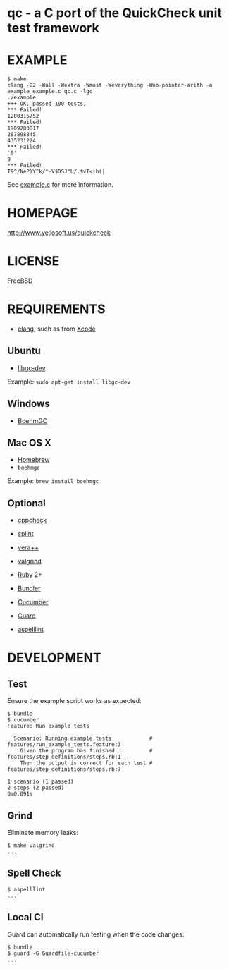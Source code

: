 # qc - a C port of the QuickCheck unit test framework

# EXAMPLE

```
$ make
clang -O2 -Wall -Wextra -Wmost -Weverything -Wno-pointer-arith -o example example.c qc.c -lgc
./example
+++ OK, passed 100 tests.
*** Failed!
1200315752
*** Failed!
1909203817
287898845
435231224
*** Failed!
'9'
9
*** Failed!
T9^/NeP)Y^k/"-V$DSJ"U/.$vT<ih(|
```

See [example.c](https://github.com/mcandre/qc/blob/master/example.c) for more information.

# HOMEPAGE

http://www.yellosoft.us/quickcheck

# LICENSE

FreeBSD

# REQUIREMENTS

* [clang](http://clang.llvm.org/), such as from [Xcode](https://developer.apple.com/xcode/)

## Ubuntu

* [libgc-dev](http://packages.ubuntu.com/search?keywords=libgc-dev&searchon=names)

Example: `sudo apt-get install libgc-dev`

## Windows

* [BoehmGC](http://www.hpl.hp.com/personal/Hans_Boehm/gc/)

## Mac OS X

* [Homebrew](http://brew.sh/)
* `boehmgc`

Example: `brew install boehmgc`

## Optional

* [cppcheck](http://cppcheck.sourceforge.net/)
* [splint](http://www.splint.org/)
* [vera++](https://bitbucket.org/verateam/vera/wiki/Home)
* [valgrind](http://www.valgrind.org/)

* [Ruby](https://www.ruby-lang.org/) 2+
* [Bundler](http://bundler.io/)
* [Cucumber](http://cukes.info/)
* [Guard](http://guardgem.org/)
* [aspelllint](https://github.com/mcandre/aspelllint)

# DEVELOPMENT

## Test

Ensure the example script works as expected:

```
$ bundle
$ cucumber
Feature: Run example tests

  Scenario: Running example tests            # features/run_example_tests.feature:3
    Given the program has finished           # features/step_definitions/steps.rb:1
    Then the output is correct for each test # features/step_definitions/steps.rb:7

1 scenario (1 passed)
2 steps (2 passed)
0m0.091s
```

## Grind

Eliminate memory leaks:

```
$ make valgrind
...
```

## Spell Check

```
$ aspelllint
...
```

## Local CI

Guard can automatically run testing when the code changes:

```
$ bundle
$ guard -G Guardfile-cucumber
...
```
